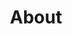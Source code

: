 ---
title: About
weight: 10
description: >
  Information about the Butler SOS software, community, docs and more.


  Are you stuck on something while setting up Butler SOS? Got ideas for new features?  
  
  Don't hesitate to post your thoughts in the [Butler SOS forums](https://github.com/ptarmiganlabs/butler-sos/discussions).
---